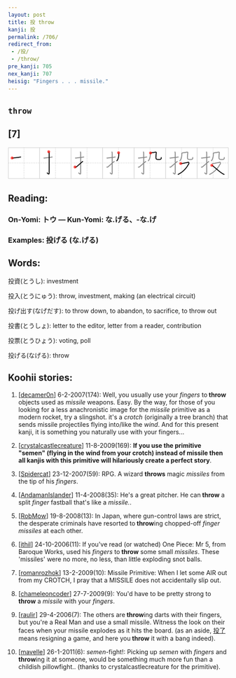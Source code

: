 ```yaml
---
layout: post
title: 投 throw
kanji: 投
permalink: /706/
redirect_from:
 - /投/
 - /throw/
pre_kanji: 705
nex_kanji: 707
heisig: "Fingers . . . missile."
---
```


## `throw`

## [7]

<div class="stroke"><img src="../images/E68A95.png" /></div>

## Reading:

### On-Yomi: トウ &mdash; Kun-Yomi: な.げる、-な.げ

### Examples: 投げる (な.げる)

## Words:

投資(とうし): investment

投入(とうにゅう): throw, investment, making (an electrical circuit)

投げ出す(なげだす): to throw down, to abandon, to sacrifice, to throw out

投書(とうしょ): letter to the editor, letter from a reader, contribution

投票(とうひょう): voting, poll

投げる(なげる): throw

## Koohii stories:

1) [<a href="http://kanji.koohii.com/profile/decamer0n">decamer0n</a>] 6-2-2007(174): Well, you usually use your <em>fingers</em> to<strong> throw</strong> objects used as <em>missile</em> weapons. Easy. By the way, for those of you looking for a less anachronistic image for the <em>missile</em> primitive as a modern rocket, try a slingshot. it&#039;s a <em>crotch</em> (originally a tree branch) that sends missile projectiles flying into/like the <em>wind</em>. And for this present kanji, it is something you naturally use with your fingers... 

2) [<a href="http://kanji.koohii.com/profile/crystalcastlecreature">crystalcastlecreature</a>] 11-8-2009(169): <strong>If you use the primitive &quot;semen&quot; (flying in the wind from your crotch) instead of missile then all kanjis with this primitive will hilariously create a perfect story</strong>. 

3) [<a href="http://kanji.koohii.com/profile/Spidercat">Spidercat</a>] 23-12-2007(59): RPG. A wizard <strong>throws</strong> magic <em>missiles</em> from the tip of his <em>fingers</em>. 

4) [<a href="http://kanji.koohii.com/profile/AndamanIslander">AndamanIslander</a>] 11-4-2008(35): He&#039;s a great pitcher. He can<strong> throw</strong> a split <em>finger</em> fastball that&#039;s like a <em>missile.</em>. 

5) [<a href="http://kanji.koohii.com/profile/RobMow">RobMow</a>] 19-8-2008(13): In Japan, where gun-control laws are strict, the desperate criminals have resorted to<strong> throw</strong>ing chopped-off <em>finger missiles</em> at each other. 

6) [<a href="http://kanji.koohii.com/profile/ithil">ithil</a>] 24-10-2006(11): If you&#039;ve read (or watched) One Piece: Mr 5, from Baroque Works, used his <em>fingers</em> to<strong> throw</strong> some small <em>missiles</em>. These &#039;missiles&#039; were no more, no less, than little exploding snot balls. 

7) [<a href="http://kanji.koohii.com/profile/romanrozhok">romanrozhok</a>] 13-2-2009(10): Missile Primitive: When I let some AIR out from my CROTCH, I pray that a MISSILE does not accidentally slip out. 

8) [<a href="http://kanji.koohii.com/profile/chameleoncoder">chameleoncoder</a>] 27-7-2009(9): You&#039;d have to be pretty strong to<strong> throw</strong> a <em>missile</em> with your <em>fingers</em>. 

9) [<a href="http://kanji.koohii.com/profile/raulir">raulir</a>] 29-4-2006(7): The others are<strong> throw</strong>ing darts with their fingers, but you&#039;re a Real Man and use a small missile. Witness the look on their faces when your missile explodes as it hits the board. (as an aside,   <a href="http://jisho.org/kanji/details/投了">投了</a>   means resigning a game, and here you<strong> throw</strong> it with a bang indeed). 

10) [<a href="http://kanji.koohii.com/profile/mavelle">mavelle</a>] 26-1-2011(6): <em>semen</em>-fight!: Picking up <em>semen</em> with <em>fingers</em> and <strong>throw</strong>ing it at someone, would be something much more fun than a childish pillowfight.. (thanks to crystalcastlecreature for the primitive). 
